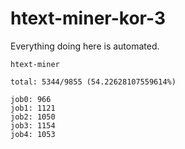 # htext-miner-kor-3

Everything doing here is automated.

```
htext-miner

total: 5344/9855 (54.22628107559614%)

job0: 966
job1: 1121
job2: 1050
job3: 1154
job4: 1053
```